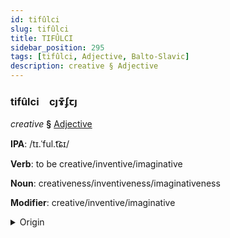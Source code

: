 ```yaml
---
id: tifûlci
slug: tifûlci
title: TIFÛLCI
sidebar_position: 295
tags: [tifûlci, Adjective, Balto-Slavic]
description: creative § Adjective
---
```


### tifûlci&emsp;<span kind="abugida">cȷɤ͊ʄꞇȷ</span>

*creative* **§** [Adjective](../../tags/Adjective)

**IPA**: /tɪ.ˈful.t͡ɕɪ/

**Verb**: to be creative/inventive/imaginative

**Noun**: creativeness/inventiveness/imaginativeness

**Modifier**: creative/inventive/imaginative

<details>
    <summary>Origin</summary>
    Polish twórczy /ˈtfur.t͡ʂɨ/<br/>
    <em>Balto-Slavic Language Family</em>
</details>